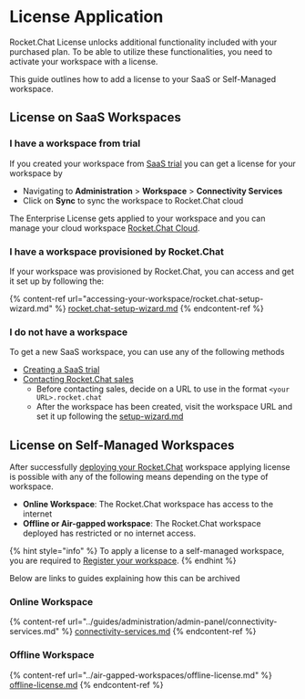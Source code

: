 # License Application

Rocket.Chat License unlocks additional functionality included with your purchased plan. To be able to utilize these functionalities, you need to activate your workspace with a license.

This guide outlines how to add a license to your SaaS or Self-Managed workspace.&#x20;

## License on SaaS Workspaces

### I have a workspace from trial

If you created your workspace from [SaaS trial](https://www.rocket.chat/trial-saas-new) you can get a license for your workspace by

* Navigating to **Administration** > **Workspace** > **Connectivity Services**
* Click on **Sync** to sync the workspace to Rocket.Chat cloud

The Enterprise License gets applied to your workspace and you can manage your cloud workspace [Rocket.Chat Cloud](https://cloud.rocket.chat/).

### I have a workspace provisioned by Rocket.Chat

If your workspace was provisioned by Rocket.Chat, you can access and get it set up by following the:

{% content-ref url="accessing-your-workspace/rocket.chat-setup-wizard.md" %}
[rocket.chat-setup-wizard.md](accessing-your-workspace/rocket.chat-setup-wizard.md)
{% endcontent-ref %}

### I do not have a workspace

To get a new SaaS workspace, you can use any of the following methods

* [Creating a SaaS trial](https://www.rocket.chat/trial-saas-new)
* [Contacting Rocket.Chat sales](../rocket.chat-saas/cloud-account/manage-your-cloud-account/contact-sales.md)
  * Before contacting sales, decide on a URL to use in the format `<your URL>.rocket.chat`
  * After the workspace has been created, visit the workspace URL and set it up following the [setup-wizard.md](../guides/administration/admin-panel/settings/setup-wizard.md "mention")

## License on Self-Managed Workspaces

After successfully [deploying your Rocket.Chat](deploying-rocket.chat/) workspace applying license is possible with any of the following means depending on the type of workspace.

* **Online Workspace**: The Rocket.Chat workspace has access to the internet
* **Offline or Air-gapped workspace**: The Rocket.Chat workspace deployed has restricted or no internet access.

{% hint style="info" %}
To apply a license to a self-managed workspace, you are required to [Register your workspace](../guides/administration/admin-panel/connectivity-services.md#registration-steps).
{% endhint %}

Below are links to guides explaining how this can be archived

### Online Workspace

{% content-ref url="../guides/administration/admin-panel/connectivity-services.md" %}
[connectivity-services.md](../guides/administration/admin-panel/connectivity-services.md)
{% endcontent-ref %}

### Offline Workspace

{% content-ref url="../air-gapped-workspaces/offline-license.md" %}
[offline-license.md](../air-gapped-workspaces/offline-license.md)
{% endcontent-ref %}
